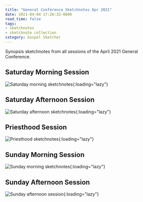 ```yaml
---
title: "General Conference Sketchnotes Apr 2021"
date: 2021-04-04 17:26:33-0600
read_time: false
tags:
- sketchnotes
- sketchnote collection
category: Gospel Sketcher
---
```


Synopsis sketchnotes from all sessions of the April 2021 General Conference.

## Saturday Morning Session

![Saturday morning sketchnotes](https://media.bennorris.org/images/gospelsketcher/general-conference/apr-2021/general-conference-1-sat-am-sketchnote.jpg){:loading="lazy"}

## Saturday Afternoon Session

![Saturday afternoon sketchnotes](https://media.bennorris.org/images/gospelsketcher/general-conference/apr-2021/general-conference-2-sat-pm-sketchnote.jpg){:loading="lazy"}

## Priesthood Session

![Priesthood sketchnotes](https://media.bennorris.org/images/gospelsketcher/general-conference/apr-2021/general-conference-3-priesthood-sketchnote.jpg){:loading="lazy"}

## Sunday Morning Session

![Sunday morning sketchnotes](https://media.bennorris.org/images/gospelsketcher/general-conference/apr-2021/general-conference-4-sun-am-sketchnote.jpg){:loading="lazy"}

## Sunday Afternoon Session

![Sunday afternoon session](https://media.bennorris.org/images/gospelsketcher/general-conference/apr-2021/general-conference-5-sun-pm-sketchnote.jpg){:loading="lazy"}
